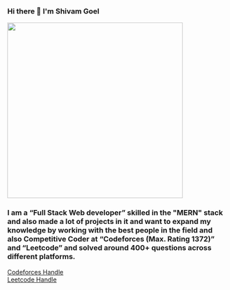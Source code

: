 ### Hi there 👋 I'm Shivam Goel   

<img width="400px" src="https://i.ibb.co/h8SvJ31/Casual-Image-med.jpg">


### I am  a  “Full Stack Web developer” skilled in the "MERN" stack and also made a lot of projects in it and want to expand my knowledge by working with the best people in the field and also Competitive Coder at “Codeforces (Max. Rating 1372)” and “Leetcode” and solved around 400+ questions across different platforms.

[Codeforces Handle](https://codeforces.com/profile/shivam931)
<br>
[Leetcode Handle](https://leetcode.com/goelshivam931/)

<!--
**goelshivam931/goelshivam931** is a ✨ _special_ ✨ repository because its `README.md` (this file) appears on your GitHub profile.

Here are some ideas to get you started:

- 🔭 I’m currently working on ...
- 🌱 I’m currently learning ...
- 👯 I’m looking to collaborate on ...
- 🤔 I’m looking for help with ...
- 💬 Ask me about ...
- 📫 How to reach me: ...
- 😄 Pronouns: ...
- ⚡ Fun fact: ...
-->
